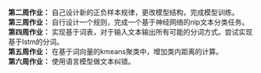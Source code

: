 **第二周作业：** 自己设计新的正负样本规律，更改模型结构，完成模型训练。\
**第三周作业：** 自行设计一个规则，完成一个基于神经网络的nlp文本分类任务。\
**第四周作业：** 实现基于词表，对于输入文本输出所有可能的分词方式。尝试实现基于lstm的分词。\
**第五周作业：** 在基于词向量的kmeans聚类中，增加类内距离的计算。\
**第六周作业：** 使用语言模型做文本纠错。
